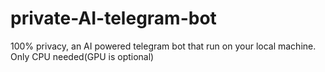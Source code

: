 # private-AI-telegram-bot
100% privacy, an AI powered telegram bot that run on your local machine. Only CPU needed(GPU is optional)
